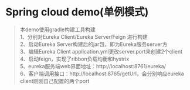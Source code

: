 # Spring cloud demo(单例模式)

> 本demo使用gradle构建工具构建<br>
1、分别对Eureka Client/Eureka Server/Feign 进行构建<br>
2、启动Eureka Server构建后的jar包，即为Eureka服务server方<br>
3、编辑Eureka Client application.yml更改server.port来创建2个client<br>
4、启动feign，实现了ribbon负载均衡和hystrix<br>
5、eureka服务端web界面地址：http://localhost:8761/eureka/ <br>
6、客户端调用接口：http://localhost:8765/getUrl，会分别响应eureka client刚刚自己配置的两个port
